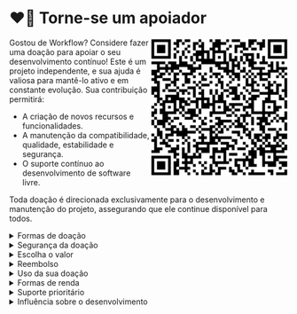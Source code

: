 # :heart_on_fire: Torne-se um apoiador

<img align="right" height="250px" src="/Donate.png"/>

Gostou de Workflow? Considere fazer uma doação para apoiar o seu desenvolvimento contínuo! Este é um projeto independente, e sua ajuda é valiosa para mantê-lo ativo e em constante evolução. Sua contribuição permitirá:

- A criação de novos recursos e funcionalidades.
- A manutenção da compatibilidade, qualidade, estabilidade e segurança.
- O suporte contínuo ao desenvolvimento de software livre.

Toda doação é direcionada exclusivamente para o desenvolvimento e manutenção do projeto, assegurando que ele continue disponível para todos.

<details>
<summary>Formas de doação</summary>
    
Apoie via PIX de forma simples e rápida.

</details>

<details>
<summary>Segurança da doação</summary>
    
Sua doação é segura. PIX é um sistema de pagamento instantâneo desenvolvido pelo Banco Central do Brasil, disponível 24/7. É gratuito para pessoas físicas e permite transferências rápidas e seguras entre contas bancárias.

</details>

<details>

<summary>Escolha o valor</summary>
    
Você define o valor da sua contribuição ao escanear o QRCode pelo aplicativo do seu banco.

</details>

<details>

<summary>Reembolso</summary>
    
Doações são definitivas e não reembolsáveis.

</details>

<details>

<summary>Uso da sua doação</summary>

Sua doação é destinada diretamente à manutenção e ao aprimoramento do projeto, cobrindo os custos de desenvolvimento e infraestrutura, e garantindo que ele permaneça livre e acessível.

</details>

<details>

<summary>Formas de renda</summary>

Este é um projeto independente, sem fontes de renda externas. As doações ajudam a garantir sua continuidade.

</details>

<details>

<summary>Suporte prioritário</summary>

O suporte é oferecido a todos conforme a documentação de [Suporte][Suporte]. As doações não garantem suporte prioritário.

</details>

<details>

<summary>Influência sobre o desenvolvimento</summary>

Doações são bem-vindas, mas não influenciam o roadmap do projeto. Para solicitar melhorias, verifique como [Contribuir][Contribuir].

</details>

[Suporte]: /SUPPORT.md
[Contribuir]: /CONTRIBUTING.md
